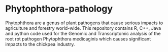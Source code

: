 # Phytophthora-pathology
Phytophthora are a genus of plant pathogens that cause serious impacts to agriculture and forestry world-wide. This repository contains R, C++, Java and python code used for the Genomic and Transcriptomic analysis of the root rot pathogen Phytophthora medicaginis which causes significant impacts to the chickpea industry.
